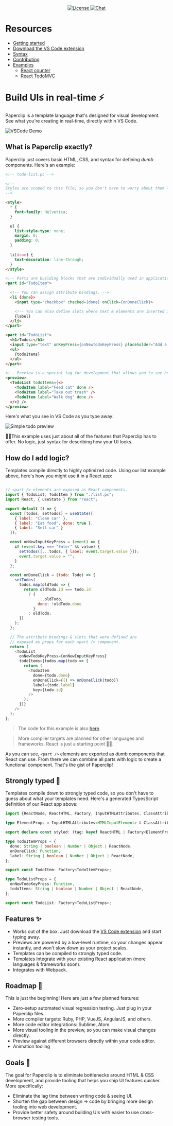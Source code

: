 <!-- most important stuff up top -->

<p align="center">
  <!--a href="https://circleci.com/gh/paperclip/vue/tree/dev">
    <img src="https://img.shields.io/circleci/project/github/paperclip/paperclip/dev.svg" alt="Build Status">
  </a-->
  <a href="https://www.npmjs.com/package/paperclip">
    <img src="https://img.shields.io/npm/l/paperclip.svg" alt="License">
  </a>
  <!-- TODO: change to chat.paperclip.dev -->
  <a href="https://discord.gg/H6wEVtd">
    <img src="https://img.shields.io/badge/chat-on%20discord-7289da.svg" alt="Chat">
  </a>
</p>

# Resources

- [Getting started](./documentation/Getting%20Started)
- [Download the VS Code extension](https://marketplace.visualstudio.com/items?itemName=crcn.paperclip-vscode-extension)
- [Syntax](./documentation/Syntax)
- [Contributing](./documentation/Contributing)
- [Examples](./examples)
  - [React counter](./examples/react-counter)
  - [React TodoMVC](./examples/react-todomvc)

<!--

Notes:

- need to express that it's lightweight
-->

# Build UIs in real-time ⚡️

<!-- No more juggling between the coding & debugging in the browser. Paperclip provides tooling that allows  -->

Paperclip is a template language that's designed for visual development. See what you're creating in real-time, directly within VS Code.

<!-- Tooling is provided that brings a real-time preview of your application directly into your code editor. -->

<!-- Paperclip is a template language that runs while you're writing in it, so you can see a preview of exactly what you're creating in real-time. -->

<!-- No more wasted time juggling between the browser & code! -->


<!-- Paperclip code runs while you're writing it, so you never have to leave the IDE. UI files also compile down directly to React code. -->

<!-- Write your UIs and see a live preview of them directly within your IDE. Paperclip templates also compile to React code, so you can use them in your React app.  -->

<!-- Paperclip runs while you're writing it, so you never have to leave the IDE. UI files also compile down directly to React code.  -->

<!-- Paperclip code runs while you're writing it, so you can build features more quickly. UIs also compile down to application code, so you can use Paperclip in your existing codebase (currently React). -->


<!-- _See_ UIs that you're creating in real-time, directly within your code editor. Designed to integrate with your existing codebase (currently just React for now). -->

<!--
Templates are also designed to compile down to your application framework of choice (currently only React).
-->

<!-- 
_See_ UIs that you're creating in real-time, directly within your code editor. Paperclip comes with primitive UI behavior that allows you to setup the _bones_ UI 

-->

<!-- Paperclip comes with a runtime for VSCode that shows you a preview of UIs as  -->


<!--  that runs _while_ you write in it, and compiles down to application code in the framework of your choice. -->

![VSCode Demo](https://user-images.githubusercontent.com/757408/75412579-f0965200-58f0-11ea-8043-76a0b0ec1a08.gif)

## What is Paperclip exactly?

Paperclip just covers basic HTML, CSS, and syntax for defining _dumb_ components. Here's an example:

```html
<!-- todo-list.pc -->

<!--
Styles are scoped to this file, so you don't have to worry about them leaking out.
-->

<style>
  * {
    font-family: Helvetica;
  }

  ul {
    list-style-type: none;
    margin: 0;
    padding: 0;
  }
  
  li[done] {
    text-decoration: line-through;
  }
</style>

<!-- Parts are building blocks that are individually used in application code (more information below). -->
<part id="TodoItem">

  <!-- You can assign attribute bindings. -->
  <li {done}>
    <input type="checkbox" checked={done} onClick={onDoneClick}>

    <!-- You can also define slots where text & elements are inserted into. -->
    {label}
  </li>
</part>

<part id="TodoList">
  <h1>Todos:</h1>
  <input type="text" onKeyPress={onNewTodoKeyPress} placeholder="Add a new todo..." >
  <ul>
    {todoItems}
  </ul>
</part>

<!-- Preview is a special tag for development that allows you to see how all of your parts look when put together in their varying states. -->
<preview>
  <TodoList todoItems={<>
    <TodoItem label="Feed cat" done />
    <TodoItem label="Take out trash" />
    <TodoItem label="Walk dog" done />
  </>} />
</preview>
```


Here's what you see in VS Code as you type away:

![Simple todo preview](https://user-images.githubusercontent.com/757408/75791302-ff866580-5d31-11ea-8da9-1c43631f0626.gif)



☝🏻This example uses just about all of the features that Paperclip has to offer. No logic, just syntax for describing how your UI looks. 

## How do I add logic? 

Templates compile directly to highly optimized code. Using our list example above, here's how you might use it in a React app:

```javascript

// <part /> elements are exposed as React components.
import { TodoList, TodoItem } from "./list.pc";
import React, { useState } from "react";

export default () => {
  const [todos, setTodos] = useState([
    { label: "Clean car" },
    { label: "Eat food", done: true },
    { label: "Sell car" }
  ]);

  const onNewInputKeyPress = (event) => {
    if (event.key === "Enter" && value) {
      setTodos([...todos, { label: event.target.value }]);
      event.target.value = "";
    }
  };

  const onDoneClick = (todo: Todo) => {
    setTodos(
      todos.map(oldTodo => {
        return oldTodo.id === todo.id
          ? {
              ...oldTodo,
              done: !oldTodo.done
            }
          : oldTodo;
      })
    );
  };

  // The attribute bindings & slots that were defined are
  // exposed as props for each <part /> component.
  return (
    <TodoList
      onNewTodoKeyPress={onNewInputKeyPress}
      todoItems={todos.map(todo => {
        return (
          <TodoItem
            done={todo.done}
            onDoneClick={() => onDoneClick(todo)}
            label={todo.label}
            key={todo.id}
          />
        );
      })}
    />
  );
};
```

> The code for this example is also [here](./examples/react-simple-todo-list).

> More compiler targets are planned for other languages and frameworks. React is just a starting point ✌🏻.

As you can see, `<part />` elements are exported as _dumb_ components that React can use. From there we can combine all parts with logic to create a functional component. That's the gist of Paperclip!

<!-- 
As you might have noticed, Paperclip just exports building blocks for your component. All of the logic remains in your application code, so you don't have to worry about  -->

## Strongly typed 🦺

Templates compile down to strongly typed code, so you don't have to guess about what your templates need. Here's a generated TypesScript definition of our React app above:

```typescript
import {ReactNode, ReactHTML, Factory, InputHTMLAttributes, ClassAttributes} from "react";

type ElementProps = InputHTMLAttributes<HTMLInputElement> & ClassAttributes<HTMLInputElement>;

export declare const styled: (tag: keyof ReactHTML | Factory<ElementProps>, defaultProps?: ElementProps) => Factory<ElementProps>;

type TodoItemProps = {
  done: String | boolean | Number | Object | ReactNode,
  onDoneClick: Function,
  label: String | boolean | Number | Object | ReactNode,
};

export const TodoItem: Factory<TodoItemProps>;

type TodoListProps = {
  onNewTodoKeyPress: Function,
  todoItems: String | boolean | Number | Object | ReactNode,
};

export const TodoList: Factory<TodoListProps>;
```

## Features ✨


- Works out of the box. Just download the [VS Code extension](https://marketplace.visualstudio.com/items?itemName=crcn.paperclip-vscode-extension) and start typing away. 
- Previews are powered by a low-level runtime, so your changes appear instantly, and won't slow down as your project scales.
- Templates can be compiled to strongly typed code.
- Templates Integrate with your existing React application (more languages & frameworks soon).
- Integrates with Webpack. 

## Roadmap 🌄

This is just the beginning! Here are just a few planned features:

- Zero-setup automated visual regression testing. Just plug in your Paperclip files.
- More compiler targets: Ruby, PHP, VueJS, AngularJS, and others.
- More code editor integrations: Sublime, Atom.
- More visual tooling in the preview, so you can make visual changes directly.
- Preview against different browsers directly within your code editor.
- Animation tooling 

## Goals 🎯

The goal for Paperclip is to eliminate bottlenecks around HTML & CSS development, and provide tooling that helps you ship UI features quicker. More specifically:

- Eliminate the lag time between writing code & seeing UI.
- Shorten the gap between design -> code by bringing more design tooling into web development.
- Provide better safety around building UIs with easier to use cross-browser testing tools. 

<!-- ### What makes Paperclip special?

Paperclip's syntax allows you to express _most_ of you user interface in a "dumb" way. -->


<!-- The current process around developing UIs is incredibly slow, especially as codebases scale. Paperclip was created -->


<!--UI development is a bit slow & inneficient, especially as projects scale, and code complexity kicks in. So I developed Paperclip to be a lightweight, and fast alternative for creating UIs that helps get the job done faster. 

The template language is limited -->

<!--

Points:

- lightwight
- bones of the UI

-->
